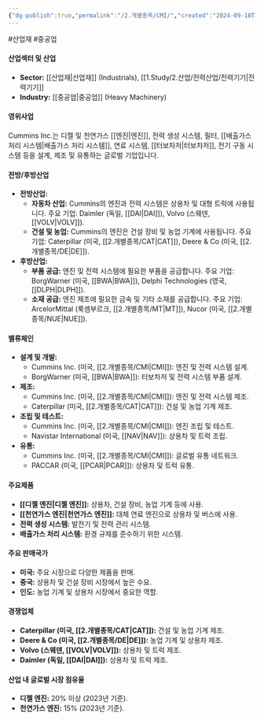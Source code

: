 ```yaml
---
{"dg-publish":true,"permalink":"/2.개별종목/CMI/","created":"2024-09-10T10:36:48.210+09:00","updated":"2025-07-29T21:37:04.483+09:00"}
---
```


#산업재 #중공업 

#### 산업섹터 및 산업

- **Sector:** [[산업재\|산업재]] (Industrials), [[1.Study/2.산업/전력산업/전력기기\|전력기기]]
- **Industry:** [[중공업\|중공업]] (Heavy Machinery)

#### 영위사업

Cummins Inc.는 디젤 및 천연가스 [[엔진\|엔진]], 전력 생성 시스템, 필터, [[배출가스 처리 시스템\|배출가스 처리 시스템]], 연료 시스템, [[터보차저\|터보차저]], 전기 구동 시스템 등을 설계, 제조 및 유통하는 글로벌 기업입니다.

#### 전방/후방산업

- **전방산업:**
    - **자동차 산업:** Cummins의 엔진과 전력 시스템은 상용차 및 대형 트럭에 사용됩니다. 주요 기업: Daimler (독일, [[DAI\|DAI]]), Volvo (스웨덴, [[VOLV\|VOLV]]).
    - **건설 및 농업:** Cummins의 엔진은 건설 장비 및 농업 기계에 사용됩니다. 주요 기업: Caterpillar (미국, [[2.개별종목/CAT\|CAT]]), Deere & Co (미국, [[2.개별종목/DE\|DE]]).
- **후방산업:**
    - **부품 공급:** 엔진 및 전력 시스템에 필요한 부품을 공급합니다. 주요 기업: BorgWarner (미국, [[BWA\|BWA]]), Delphi Technologies (영국, [[DLPH\|DLPH]]).
    - **소재 공급:** 엔진 제조에 필요한 금속 및 기타 소재를 공급합니다. 주요 기업: ArcelorMittal (룩셈부르크, [[2.개별종목/MT\|MT]]), Nucor (미국, [[2.개별종목/NUE\|NUE]]).

#### 밸류체인

- **설계 및 개발:**
    - Cummins Inc. (미국, [[2.개별종목/CMI\|CMI]]): 엔진 및 전력 시스템 설계.
    - BorgWarner (미국, [[BWA\|BWA]]): 터보차저 및 전력 시스템 부품 설계.
- **제조:**
    - Cummins Inc. (미국, [[2.개별종목/CMI\|CMI]]): 엔진 및 전력 시스템 제조.
    - Caterpillar (미국, [[2.개별종목/CAT\|CAT]]): 건설 및 농업 기계 제조.
- **조립 및 테스트:**
    - Cummins Inc. (미국, [[2.개별종목/CMI\|CMI]]): 엔진 조립 및 테스트.
    - Navistar International (미국, [[NAV\|NAV]]): 상용차 및 트럭 조립.
- **유통:**
    - Cummins Inc. (미국, [[2.개별종목/CMI\|CMI]]): 글로벌 유통 네트워크.
    - PACCAR (미국, [[PCAR\|PCAR]]): 상용차 및 트럭 유통.

#### 주요제품

- **[[디젤 엔진\|디젤 엔진]]:** 상용차, 건설 장비, 농업 기계 등에 사용.
- **[[천연가스 엔진\|천연가스 엔진]]:** 대체 연료 엔진으로 상용차 및 버스에 사용.
- **전력 생성 시스템:** 발전기 및 전력 관리 시스템.
- **배출가스 처리 시스템:** 환경 규제를 준수하기 위한 시스템.

#### 주요 판매국가

- **미국:** 주요 시장으로 다양한 제품을 판매.
- **중국:** 상용차 및 건설 장비 시장에서 높은 수요.
- **인도:** 농업 기계 및 상용차 시장에서 중요한 역할.

#### 경쟁업체

- **Caterpillar (미국, [[2.개별종목/CAT\|CAT]]):** 건설 및 농업 기계 제조.
- **Deere & Co (미국, [[2.개별종목/DE\|DE]]):** 농업 기계 및 상용차 제조.
- **Volvo (스웨덴, [[VOLV\|VOLV]]):** 상용차 및 트럭 제조.
- **Daimler (독일, [[DAI\|DAI]]):** 상용차 및 트럭 제조.

#### 산업 내 글로벌 시장 점유율

- **디젤 엔진:** 20% 이상 (2023년 기준).
- **천연가스 엔진:** 15% (2023년 기준).